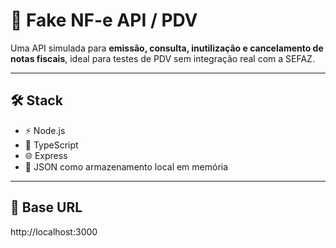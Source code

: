 # 🧾 Fake NF-e API / PDV

Uma API simulada para **emissão, consulta, inutilização e cancelamento de notas fiscais**, ideal para testes de PDV sem integração real com a SEFAZ.

---

## 🛠 Stack
- ⚡ Node.js  
- 💙 TypeScript  
- 🌐 Express  
- 📝 JSON como armazenamento local em memória  

---

## 🚀 Base URL
http://localhost:3000


